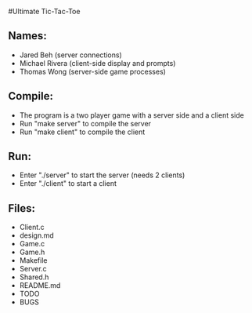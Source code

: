 #Ultimate Tic-Tac-Toe

## Names:
* Jared Beh (server connections)
* Michael Rivera (client-side display and prompts)
* Thomas Wong (server-side game processes)

## Compile:
* The program is a two player game with a server side and a client side
* Run "make server" to compile the server
* Run "make client" to compile the client

## Run:
* Enter "./server" to start the server (needs 2 clients)
* Enter "./client" to start a client

## Files:
* Client.c
* design.md
* Game.c
* Game.h
* Makefile
* Server.c
* Shared.h
* README.md
* TODO
* BUGS

